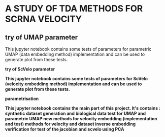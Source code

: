 # A STUDY OF TDA METHODS FOR SCRNA VELOCITY

## try of UMAP parameter
  
This jupyter notebook contains some tests of parameters for parametric UMAP (data embedding method) implementation and can be used to generate plot from these tests. 
  
  
<b> try of ScVelo parameter
  
This jupyter notebook contains some tests of parameters for ScVelo (velocity embedding method) implementation and can be used to generate plot from these tests. 
  
  
<b> parametrisation
  
This jupyter notebook contains the main part of this project.
It's contains : 
synthetic dataset generation and biological data
test for UMAP and parametric UMAP
new methods for velocity embedding (implementation and test) 
methods for velocity and dataset inverse embedding
verification for test of the jacobian and scvelo using PCA
  

